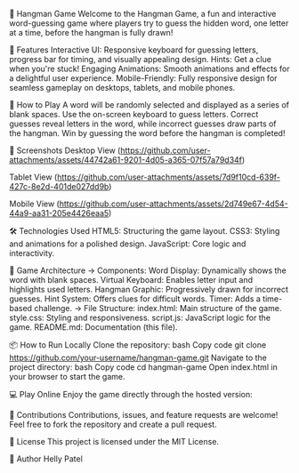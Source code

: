 🎉 Hangman Game
Welcome to the Hangman Game, a fun and interactive word-guessing game where players try to guess the hidden word, one letter at a time, before the hangman is fully drawn!

📝 Features
Interactive UI: Responsive keyboard for guessing letters, progress bar for timing, and visually appealing design.
Hints: Get a clue when you're stuck!
Engaging Animations: Smooth animations and effects for a delightful user experience.
Mobile-Friendly: Fully responsive design for seamless gameplay on desktops, tablets, and mobile phones.

🚀 How to Play
A word will be randomly selected and displayed as a series of blank spaces.
Use the on-screen keyboard to guess letters.
Correct guesses reveal letters in the word, while incorrect guesses draw parts of the hangman.
Win by guessing the word before the hangman is completed!

📸 Screenshots
Desktop View
(https://github.com/user-attachments/assets/44742a61-9201-4d05-a365-07f57a79d34f)

Tablet View
(https://github.com/user-attachments/assets/7d9f10cd-639f-427c-8e2d-401de027dd9b)

Mobile View
(https://github.com/user-attachments/assets/2d749e67-4d54-44a9-aa31-205e4426eaa5)


🛠️ Technologies Used
HTML5: Structuring the game layout.
CSS3: Styling and animations for a polished design.
JavaScript: Core logic and interactivity.

🧩 Game Architecture
-> Components:
  Word Display: Dynamically shows the word with blank spaces.
  Virtual Keyboard: Enables letter input and highlights used letters.
  Hangman Graphic: Progressively drawn for incorrect guesses.
  Hint System: Offers clues for difficult words.
  Timer: Adds a time-based challenge.
-> File Structure:
  index.html: Main structure of the game.
  style.css: Styling and responsiveness.
  script.js: JavaScript logic for the game.
  README.md: Documentation (this file).
  
📦 How to Run Locally
Clone the repository:
bash
Copy code
git clone https://github.com/your-username/hangman-game.git
Navigate to the project directory:
bash
Copy code
cd hangman-game
Open index.html in your browser to start the game.

💻 Play Online
Enjoy the game directly through the hosted version:

🙌 Contributions
Contributions, issues, and feature requests are welcome! Feel free to fork the repository and create a pull request.

📜 License
This project is licensed under the MIT License.

👤 Author
Helly Patel
